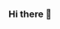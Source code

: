 ### Hi there 👋

<!--
**Ciscoo91/Ciscoo91** is a ✨ _special_ ✨ repository because its `README.md` (this file) appears on your GitHub profile.

Here are some ideas to get you started:

- 🔭 I’m currently working on 🤷🏾‍♂️
- 🌱 I’m currently learning Django - React - Recoil
- 👯 I’m looking to collaborate on Front or Backend project
- 🤔 I’m looking for help with finding a job 👨🏾‍💻
- 💬 Ask me about anything
- 📫 How to reach me: franciscomambo91@gmail.com
- 😄 Pronouns: ...
- ⚡ Fun fact: ...
-->

